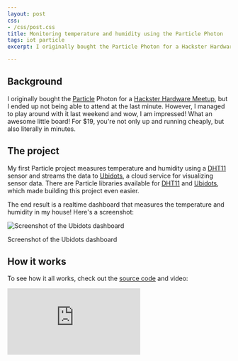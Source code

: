 ```yaml
---
layout: post
css:
- /css/post.css
title: Monitoring temperature and humidity using the Particle Photon
tags: iot particle
excerpt: I originally bought the Particle Photon for a Hackster Hardware Meetup, but I ended up not being able to attend at the last minute. However, I managed to play around with it last weekend and wow, I am impressed! What an awesome little board! For $19, you're not only up and running cheaply, but also literally in minutes....

---
```


## Background

I originally bought the [Particle](https://www.particle.io/) Photon for a [Hackster Hardware Meetup](http://www.meetup.com/Hackster-Hardware-Meetup-SJC/events/230482582/), but I ended up not being able to attend at the last minute. However, I managed to play around with it last weekend and wow, I am impressed! What an awesome little board! For $19, you're not only up and running cheaply, but also literally in minutes.

## The project

My first Particle project measures temperature and humidity using a [DHT11](https://www.adafruit.com/product/386) sensor and streams the data to [Ubidots](http://ubidots.com/), a cloud service for visualizing sensor data. There are Particle libraries available for [DHT11](https://github.com/russgrue/Adafruit_DHT_Library) and [Ubidots](https://github.com/ubidots/ubidots-particle), which made building this project even easier.

The end result is a realtime dashboard that measures the temperature and humidity in my house! Here's a screenshot:

<div class="thumbnail">
  <img src="https://raw.githubusercontent.com/drejkim/particle-weather-station/master/img/ubidots.png" alt="Screenshot of the Ubidots dashboard" class="img-responsive">
  <div class="caption text-center">
    <p>Screenshot of the Ubidots dashboard</p>
  </div>
</div>

## How it works

To see how it all works, check out the [source code](https://github.com/drejkim/particle-weather-station) and video:

<div class="embed-responsive embed-responsive-16by9 extra-margin-20">
  <iframe class="embed-responsive-item" src="https://www.youtube.com/embed/XKxeXtfn4MM" frameborder="0" allowfullscreen=""></iframe>
</div>

